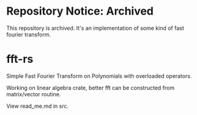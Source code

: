 # Repository Notice: Archived

This repository is archived. It's an implementation of some kind of fast fourier transform. 

# fft-rs
Simple Fast Fourier Transform on Polynomials with overloaded operators.

Working on linear algebra crate, better fft can be constructed from matrix/vector routine.

View read_me.md in src.
